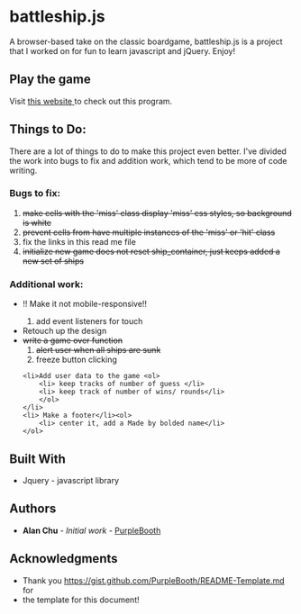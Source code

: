 # battleship.js

A browser-based take on the classic boardgame, battleship.js is a project that I worked on for fun to learn javascript and jQuery. Enjoy! 

## Play the game

Visit <a target="_blank" href="https://thechutrain.github.io/battleship.js/battleship.html"> this website </a> to check out this program.

## Things to Do:

There are a lot of things to do to make this project even better. I've divided the work into bugs to fix and addition work, which tend to be more of code writing.

### Bugs to fix:
<ol>
	<li><strike>make cells with the 'miss' class display 'miss' css styles, so background is white</strike></li>
	<li><strike>prevent cells from have multiple instances of the 'miss' or 'hit' class</strike></li>
	<li> fix the links in this read me file</li>
	<li><strike>initialize new game does not reset ship_container, just keeps added a new set of ships</strike></li>
</ol>


### Additional work:
<ul>
	<li>!! Make it not mobile-responsive!!</li><ol>
		<li> add event listeners for touch</li>
	</ol>
	<li> Retouch up the design </li>
	<li><strike>write a game over function </strike><ol>
		<li><strike> alert user when all ships are sunk </strike></li>
		<li> freeze button clicking </li>
	</ol></li>

	<li>Add user data to the game <ol>
		<li> keep tracks of number of guess </li>
		<li> keep track of number of wins/ rounds</li>
		</ol>
	</li>
	<li> Make a footer</li><ol>
		<li> center it, add a Made by bolded name</li>
	</ol>
</ul>


## Built With

* Jquery - javascript library


## Authors

* **Alan Chu** - *Initial work* - [PurpleBooth](https://github.com/PurpleBooth)


## Acknowledgments

* Thank you https://gist.github.com/PurpleBooth/README-Template.md for
* the template for this document!

